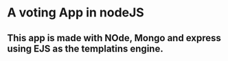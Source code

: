 # A voting App in nodeJS

## This app is made with NOde, Mongo and express using EJS as the templatins engine.